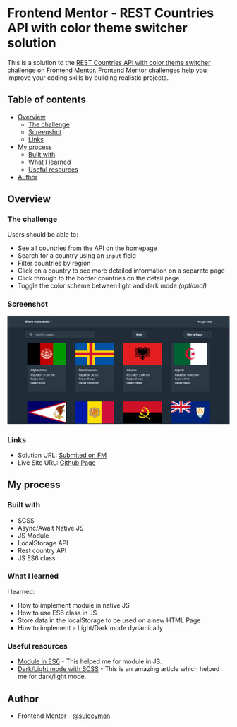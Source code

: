 # Frontend Mentor - REST Countries API with color theme switcher solution

This is a solution to the [REST Countries API with color theme switcher challenge on Frontend Mentor](https://www.frontendmentor.io/challenges/rest-countries-api-with-color-theme-switcher-5cacc469fec04111f7b848ca). Frontend Mentor challenges help you improve your coding skills by building realistic projects. 

## Table of contents

- [Overview](#overview)
  - [The challenge](#the-challenge)
  - [Screenshot](#screenshot)
  - [Links](#links)
- [My process](#my-process)
  - [Built with](#built-with)
  - [What I learned](#what-i-learned)
  - [Useful resources](#useful-resources)
- [Author](#author)

## Overview

### The challenge

Users should be able to:

- See all countries from the API on the homepage
- Search for a country using an `input` field
- Filter countries by region
- Click on a country to see more detailed information on a separate page
- Click through to the border countries on the detail page
- Toggle the color scheme between light and dark mode *(optional)*

### Screenshot

![](./screenshot.png)

### Links

- Solution URL: [Submited on FM](https://your-solution-url.com)
- Live Site URL: [Github Page](https://your-live-site-url.com)

## My process

### Built with

- SCSS
- Async/Await Native JS
- JS Module
- LocalStorage API
- Rest country API
- JS ES6 class

### What I learned

I learned: 
  - How to implement module in native JS
  - How to use ES6 class in JS
  - Store data in the localStorage to be used on a new HTML Page
  - How to implement a Light/Dark mode dynamically

### Useful resources

- [Module in ES6](https://www.youtube.com/watch?v=s9kNndJLOjg) - This helped me for module in JS.
- [Dark/Light mode with SCSS](https://dev.to/ananyaneogi/create-a-dark-light-mode-switch-with-css-variables-34l8) - This is an amazing article which helped me for dark/light mode.

## Author

- Frontend Mentor - [@suleeyman](https://www.frontendmentor.io/profile/suleeyman)